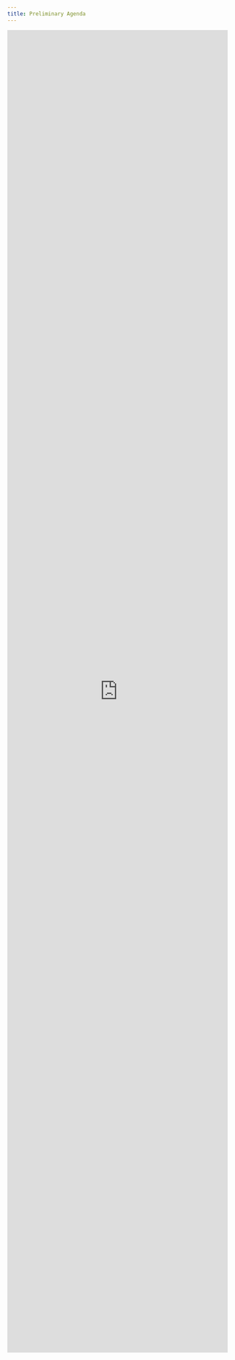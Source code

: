 ```yaml
---
title: Preliminary Agenda
---
```


<iframe width="100%" height="3020px" style="border:none;" src="https://docs.google.com/document/d/e/2PACX-1vRxsCPG6ZxYinxm7z7czCpniJZvtTz6u-vZSQYaIqMHF6cHslvN4SeOyvxt3aGvqtQDOc6x552YnNBk/pub?embedded=true"></iframe>